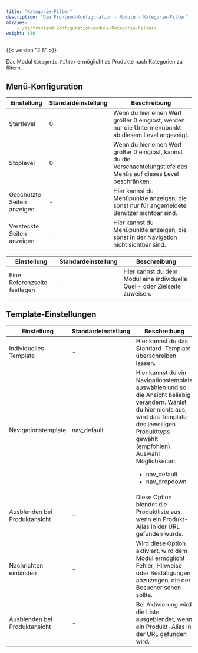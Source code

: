 ```yaml
---
title: "Kategorie-Filter"
description: "Die Frontend-Konfiguration - Module - Kategorie-Filter"
aliases:
    - /de/frontend-konfiguration-module-Kategorie-Filter/
weight: 140
---
```



{{< version "2.6" >}}

Das Modul `Kategorie-Filter` ermöglicht es Produkte nach Kategorien zu filtern.

## Menü-Konfiguration

<table>
	<thead>
		<tr>
			<th>Einstellung</th>
			<th>Standardeinstellung</th>
			<th>Beschreibung</th>
		</tr>
	</thead>
	<tbody>
		<tr>
			<td>Startlevel</td>
			<td>0</td>
			<td>Wenn du hier einen Wert größer 0 eingibst, werden nur die Untermenüpunkt ab diesem Level angezeigt.</td>
		</tr>
		<tr>
			<td>Stoplevel</td>
			<td>0</td>
			<td>Wenn du hier einen Wert größer 0 eingibst, kannst du die Verschachtelungstiefe des Menüs auf dieses Level beschränken.</td>
		</tr>
		<tr>
			<td>Geschützte Seiten anzeigen</td>
			<td>-</td>
			<td>Hier kannst du Menüpunkte anzeigen, die sonst nur für angemeldete Benutzer sichtbar sind.</td>
		</tr>
		<tr>
			<td>Versteckte Seiten anzeigen</td>
			<td>-</td>
			<td>Hier kannst du Menüpunkte anzeigen, die sonst in der Navigation nicht sichtbar sind.</td>
		</tr>
	</tbody>
</table>

<table>
	<thead>
		<tr>
			<th>Einstellung</th>
			<th>Standardeinstellung</th>
			<th>Beschreibung</th>
		</tr>
	</thead>
	<tbody>
		<tr>
			<td>Eine Referenzseite festlegen</td>
			<td>-</td>
			<td>Hier kannst du dem Modul eine individuelle Quell- oder Zielseite zuweisen.</td>
		</tr>
	</tbody>
</table>

## Template-Einstellungen

<table>
	<thead>
		<tr>
			<th>Einstellung</th>
			<th>Standardeinstellung</th>
			<th>Beschreibung</th>
		</tr>
	</thead>
	<tbody>
		<tr>
			<td>Individuelles Template</td>
			<td>-</td>
			<td>Hier kannst du das Standard-Template überschreiben lassen.</td>
		</tr>
		<tr>
			<td>Navigationstemplate</td>
			<td>nav_default</td>
			<td>Hier kannst du ein Navigationstemplate auswählen und so die Ansicht beliebig verändern. Wählst du hier nichts aus, wird das Template des jeweiligen Produkttyps gewählt (empfohlen).
			<br>Auswahl Möglichkeiten:
			<ul>
				<li>nav_default</li>
				<li>nav_dropdown</li>
			</ul>
			</td>
		</tr>
		<tr>
			<td>Ausblenden bei Produktansicht</td>
			<td>-</td>
			<td>Diese Option blendet die Produktliste aus, wenn ein Produkt-Alias in der URL gefunden wurde.</td>
		</tr>
		<tr>
			<td>Nachrichten einbinden</td>
			<td>-</td>
			<td>Wird diese Option aktiviert, wird dem Modul ermöglicht Fehler, Hinweise oder Bestätigungen anzuzeigen, die der Besucher sehen sollte.</td>
		</tr>
		<tr>
			<td>Ausblenden bei Produktansicht</td>
			<td>-</td>
			<td>Bei Aktivierung wird die Liste ausgeblendet, wenn ein Produkt-Alias in der URL gefunden wird.</td>
		</tr>
	</tbody>
</table>
